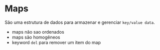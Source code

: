 # Maps

São uma estrutura de dados para armazenar e gerenciar `key/value data`.

* maps não sao ordenados
* maps são homogêneos
* keyword `del` para remover um item do map
